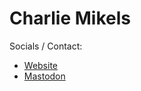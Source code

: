 # Charlie Mikels

Socials / Contact:
- <a rel="me" href="https://charliemikels.com">Website</a>
- <a rel="me" href="https://toot.cafe/@Charlie">Mastodon</a>

